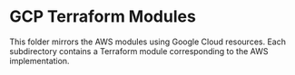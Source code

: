 # GCP Terraform Modules

This folder mirrors the AWS modules using Google Cloud resources. Each subdirectory contains a Terraform module corresponding to the AWS implementation.
